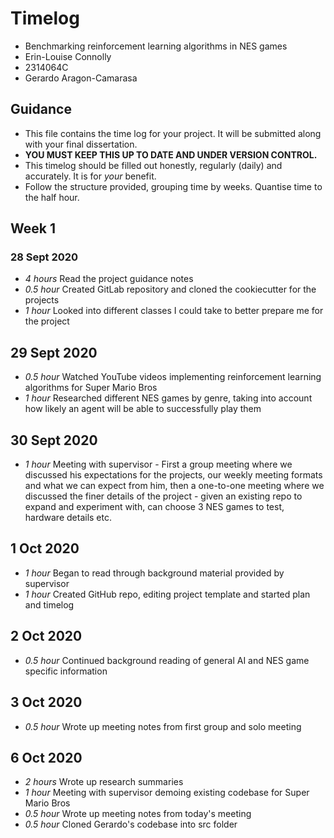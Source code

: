 # Timelog
 
* Benchmarking reinforcement learning algorithms in NES games
* Erin-Louise Connolly
* 2314064C
* Gerardo Aragon-Camarasa
 
## Guidance
 
* This file contains the time log for your project. It will be submitted along with your final dissertation.
* **YOU MUST KEEP THIS UP TO DATE AND UNDER VERSION CONTROL.**
* This timelog should be filled out honestly, regularly (daily) and accurately. It is for *your* benefit.
* Follow the structure provided, grouping time by weeks.  Quantise time to the half hour.
 
## Week 1
 
### 28 Sept 2020
 
* *4 hours* Read the project guidance notes
* *0.5 hour* Created GitLab repository and cloned the cookiecutter for the projects
* *1 hour* Looked into different classes I could take to better prepare me for the project
 
##  29 Sept 2020
 
* *0.5 hour* Watched YouTube videos implementing reinforcement learning algorithms for Super Mario Bros
* *1 hour* Researched different NES games by genre, taking into account how likely an agent will be able to successfully play them
 
## 30 Sept 2020
 
* *1 hour* Meeting with supervisor - First a group meeting where we discussed his expectations for the projects, our weekly meeting formats and what we can expect from him, then a one-to-one meeting where we discussed the finer details of the project - given an existing repo to expand and experiment with, can choose 3 NES games to test, hardware details etc.
 
## 1 Oct 2020
 
* *1 hour* Began to read through background material provided by supervisor
* *1 hour* Created GitHub repo, editing project template and started plan and timelog

## 2 Oct 2020

* *0.5 hour* Continued background reading of general AI and NES game specific information

## 3 Oct 2020
* *0.5 hour*   Wrote up meeting notes from first group and solo meeting

## 6 Oct 2020
* *2 hours* Wrote up research summaries
* *1 hour* Meeting with supervisor demoing existing codebase for Super Mario Bros
* *0.5 hour* Wrote up meeting notes from today's meeting
* *0.5 hour* Cloned Gerardo's codebase into src folder